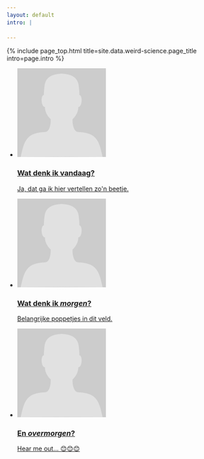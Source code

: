 ```yaml
---
layout: default
intro: |

---
```


{% include page_top.html 
   title=site.data.weird-science.page_title 
   intro=page.intro 
%}

<div class="custom-section">
  
<ul class="article-list">
<li>
    <img src="/weird-science/images/poppetje.svg" alt="poppetje" class="link-icon">
    <a href=""><div class="text">
      <h3>Wat denk ik vandaag?</h3>
      <p>Ja, dat ga ik hier vertellen zo'n beetje.</p>
    </div></a>
</li>

<li>
    <img src="/weird-science/images/poppetje.svg" alt="poppetje" class="link-icon">
    <a href=""><div class="text">
      <h3>Wat denk ik <em>morgen</em>?</h3>
      <p>Belangrijke poppetjes in dit veld.</p>
    </div></a>
</li>

<li>
    <img src="/weird-science/images/poppetje.svg" alt="poppetje" class="link-icon">
    <a href=""><div class="text">
    <h3>En <em>overmorgen</em>?</h3>
    <p>Hear me out... &#128522;&#128522;&#128522;</p>
  </div></a>
</li>


</ul></div>

